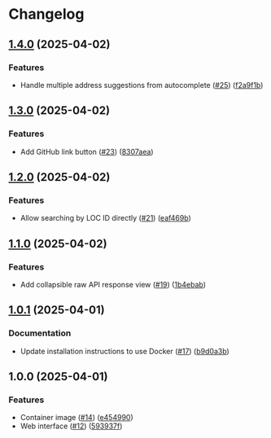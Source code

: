 # Changelog

## [1.4.0](https://github.com/MattKobayashi/nbnchecker/compare/v1.3.0...v1.4.0) (2025-04-02)


### Features

* Handle multiple address suggestions from autocomplete ([#25](https://github.com/MattKobayashi/nbnchecker/issues/25)) ([f2a9f1b](https://github.com/MattKobayashi/nbnchecker/commit/f2a9f1ba6a7aa0bb1b561c1b0e80f912f9378c41))

## [1.3.0](https://github.com/MattKobayashi/nbnchecker/compare/v1.2.0...v1.3.0) (2025-04-02)


### Features

* Add GitHub link button ([#23](https://github.com/MattKobayashi/nbnchecker/issues/23)) ([8307aea](https://github.com/MattKobayashi/nbnchecker/commit/8307aeafb342d1c6849130129e4fe6615a216f88))

## [1.2.0](https://github.com/MattKobayashi/nbnchecker/compare/v1.1.0...v1.2.0) (2025-04-02)


### Features

* Allow searching by LOC ID directly ([#21](https://github.com/MattKobayashi/nbnchecker/issues/21)) ([eaf469b](https://github.com/MattKobayashi/nbnchecker/commit/eaf469b2877cfcf022d6c2067de52b8ef9a08bbf))

## [1.1.0](https://github.com/MattKobayashi/nbnchecker/compare/v1.0.1...v1.1.0) (2025-04-02)


### Features

* Add collapsible raw API response view ([#19](https://github.com/MattKobayashi/nbnchecker/issues/19)) ([1b4ebab](https://github.com/MattKobayashi/nbnchecker/commit/1b4ebab055e4c30c019d0a365fdc31eab43c59d1))

## [1.0.1](https://github.com/MattKobayashi/nbnchecker/compare/v1.0.0...v1.0.1) (2025-04-01)


### Documentation

* Update installation instructions to use Docker ([#17](https://github.com/MattKobayashi/nbnchecker/issues/17)) ([b9d0a3b](https://github.com/MattKobayashi/nbnchecker/commit/b9d0a3b45176a7823744160b180ad4da73545d09))

## 1.0.0 (2025-04-01)


### Features

* Container image ([#14](https://github.com/MattKobayashi/nbnchecker/issues/14)) ([e454990](https://github.com/MattKobayashi/nbnchecker/commit/e4549903b566e67a27e72826609a11e8974acccc))
* Web interface ([#12](https://github.com/MattKobayashi/nbnchecker/issues/12)) ([593937f](https://github.com/MattKobayashi/nbnchecker/commit/593937fff1be96cad6e5de8ba9537b40b0cb85ce))

